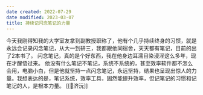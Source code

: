 ```yaml
---
date created: 2022-07-29
date modified: 2023-03-07
title: 持续记闪念笔记的力量
---
```


今天我刚得知我的大学室友拿到副教授职称了，他有个几乎持续终身的习惯，就是永远会记录闪念笔记，从大一到研三，我都跟他同宿舍，天天都有笔记，目前的出了2本书了。
闪念笔记，真的是个好东西，我在他身边耳濡目染浸淫这么多年，现在才醒悟过来。
他没有什么笔记不笔记，系统不系统的，甚至效率软件都不怎么会用，电脑小白，但是他就坚持一点闪念笔记，永远坚持，结果也呈现出惊人的力量。我想表达的是，笔记系统，效率工具，固然能提升效率，但记笔记的习惯和记笔记的人，是根本力量。
[[🧑济沅]]
